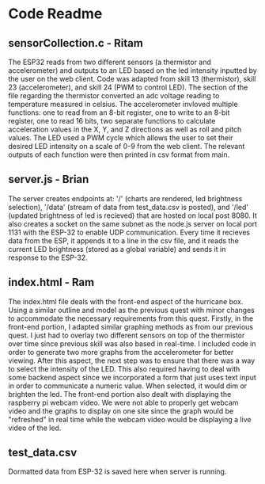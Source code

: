 # Code Readme

## sensorCollection.c - Ritam

The ESP32 reads from two different sensors (a thermistor and accelerometer) and outputs to an LED based on the led intensity inputted by the user on the web client. Code was adapted from skill 13 (thermistor), skill 23 (accelerometer), and skill 24 (PWM to control LED). The section of the file regarding the thermistor converted an adc voltage reading to temperature measured in celsius. The accelerometer invloved multiple functions: one to read from an 8-bit register, one to write to an 8-bit register, one to read 16 bits, two separate functions to calculate acceleration values in the X, Y, and Z directions as well as roll and pitch values. The LED used a PWM cycle which allows the user to set their desired LED intensity on a scale of 0-9 from the web client. The relevant outputs of each function were then printed in csv format from main.

## server.js - Brian

The server creates endpoints at: '/' (charts are rendered, led brightness selection), '/data' (stream of data from test_data.csv is posted), and '/led' (updated brightness of led is recieved) that are hosted on local post 8080. It also creates a socket on the same subnet as the node.js server on local port 1131 with the ESP-32 to enable UDP communication. Every time it recieves data from the ESP, it appends it to a line in the csv file, and it reads the current LED brightness (stored as a global variable) and sends it in response to the ESP-32.

## index.html - Ram

The index.html file deals with the front-end aspect of the hurricane box. Using a similar outline and model as the previous quest with minor changes to accommodate the necessary requirements from this quest. Firstly, in the front-end portion, I adapted similar graphing methods as from our previous quest. I just had to overlay two different sensors on top of the thermistor over time since previous skill was also based in real-time. I included code in order to generate two more graphs from the accelerometer for better viewing. After this aspect, the next step was to ensure that there was a way to select the intensity of the LED. This also required having to deal with some backend aspect since we incorporated a form that just uses text input in order to communicate a numeric value. When selected, it would dim or brighten the led. The front-end portion also dealt with displaying the raspberry pi webcam video. We were not able to properly get webcam video and the graphs to display on one site since the graph would be "refreshed" in real time while the webcam video would be displaying a live video of the led.

## test_data.csv

Dormatted data from ESP-32 is saved here when server is running.
